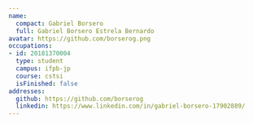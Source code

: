 ```yaml
---
name:
  compact: Gabriel Borsero
  full: Gabriel Borsero Estrela Bernardo
avatar: https://github.com/borserog.png
occupations:
- id: 20181370004
  type: student
  campus: ifpb-jp
  course: cstsi
  isFinished: false
addresses:
  github: https://github.com/borserog
  linkedin: https://www.linkedin.com/in/gabriel-borsero-17902889/
---
```

